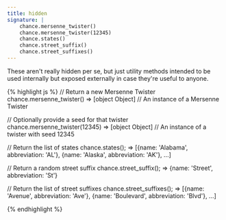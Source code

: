 ```yaml
---
title: hidden
signature: |
    chance.mersenne_twister()
    chance.mersenne_twister(12345)
    chance.states()
    chance.street_suffix()
    chance.street_suffixes()
---
```


These aren't really hidden per se, but just utility methods intended to be used
internally but exposed externally in case they're useful to anyone.

{% highlight js %}
  // Return a new Mersenne Twister
  chance.mersenne_twister()
  => [object Object] // An instance of a Mersenne Twister

  // Optionally provide a seed for that twister
  chance.mersenne_twister(12345)
  => [object Object] // An instance of a twister with seed 12345

  // Return the list of states
  chance.states();
  => [{name: 'Alabama', abbreviation: 'AL'}, {name: 'Alaska', abbreviation: 'AK'}, ...]

  // Return a random street suffix
  chance.street_suffix();
  => {name: 'Street', abbreviation: 'St'}

  // Return the list of street suffixes
  chance.street_suffixes();
  => [{name: 'Avenue', abbreviation: 'Ave'}, {name: 'Boulevard', abbreviation: 'Blvd'}, ...]
  
{% endhighlight %}


